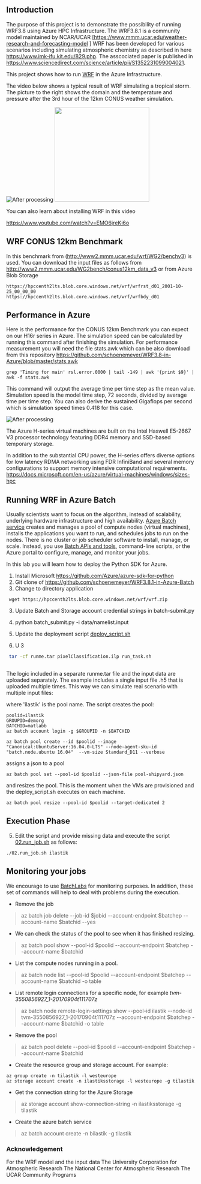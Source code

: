 ## Introduction

The purpose of this project is to demonstrate the possibility of running WRF3.8  using Azure HPC Infrastructure.
The WRF3.8.1 is a community model maintained by NCAR/UCAR [https://www.mmm.ucar.edu/weather-research-and-forecasting-model ]
WRF has been developed for various scenarios including simulating atmospheric chemistry as described in here https://www.imk-ifu.kit.edu/829.php. The asscociated paper is published in https://www.sciencedirect.com/science/article/pii/S1352231099004021.

This project shows how to run [WRF](http://www2.mmm.ucar.edu/wrf/users/wrfv3.8/wrf_model.html) in the Azure Infrastructure.

The video below shows a typical result of WRF simulating a tropical storm. The picture to the right shows the domain and the temperature and pressure after the 3rd hour of the 12km CONUS weather simulation.

![After processing](https://github.com/schoenemeyer/WRF3.8-in-Azure/blob/master/wrf_atl_shear_anim.gif)
<img src="https://github.com/schoenemeyer/WRF3.8-in-Azure/blob/master/4-Figure2-1.png" width="252">

You can also learn about installing WRF in this video

https://www.youtube.com/watch?v=EMO6jreKi6o

## WRF CONUS 12km Benchmark
In this benchmark from (http://www2.mmm.ucar.edu/wrf/WG2/benchv3) is used. You can download the input files as follows from http://www2.mmm.ucar.edu/WG2bench/conus12km_data_v3 or from Azure Blob Storage
```
https://hpccenth2lts.blob.core.windows.net/wrf/wrfrst_d01_2001-10-25_00_00_00
https://hpccenth2lts.blob.core.windows.net/wrf/wrfbdy_d01
```

## Performance in Azure

Here is the performance for the CONUS 12km Benchmark you can expect on our H16r series in Azure. The simulation speed can be calculated by running this command after finishing the simulation. For performance measurement you will need the file stats.awk which can be also download from this repository https://github.com/schoenemeyer/WRF3.8-in-Azure/blob/master/stats.awk 
```
grep 'Timing for main' rsl.error.0000 | tail -149 | awk '{print $9}' | awk -f stats.awk
```
This command will output the average time per time step as the mean value. Simulation speed is the model time step, 72 seconds, divided by average time per time step. You can also derive the sustained Gigaflops per second which is simulation speed times 0.418 for this case.

![After processing](https://github.com/schoenemeyer/WRF3.8-in-Azure/blob/master/wrf3.8-128.gif)

The Azure H-series virtual machines are built on the Intel Haswell E5-2667 V3 processor technology featuring DDR4 memory and SSD-based temporary storage.

In addition to the substantial CPU power, the H-series offers diverse options for low latency RDMA networking using FDR InfiniBand and several memory configurations to support memory intensive computational requirements.
https://docs.microsoft.com/en-us/azure/virtual-machines/windows/sizes-hpc


## Running WRF in Azure Batch

Usually scientists want to focus on the algorithm, instead of scalability, underlying hardware infrastructure and high availability. [Azure Batch service](https://docs.microsoft.com/en-us/azure/batch/batch-technical-overview) creates and manages a pool of compute nodes (virtual machines), installs the applications you want to run, and schedules jobs to run on the nodes. There is no cluster or job scheduler software to install, manage, or scale. Instead, you use [Batch APIs and tools](https://docs.microsoft.com/en-us/azure/batch/batch-apis-tools), command-line scripts, or the Azure portal to configure, manage, and monitor your jobs.

In this lab  you will learn how to deploy the Python SDK for Azure.

1. Install Microsoft https://github.com/Azure/azure-sdk-for-python
2. Git clone of https://github.com/schoenemeyer/WRF3.8.1-in-Azure-Batch
3. Change to directory application 
```
 wget https://hpccenth2lts.blob.core.windows.net/wrf/wrf.zip
```
3. Update Batch and Storage account credential strings in batch-submit.py
4. python batch_submit.py -i data/namelist.input



1. Update the deployment script [deploy_script.sh](https://github.com/lmiroslaw/azure-batch-ilastik/blob/master/deploy_script.sh)
2. U
3

```bash
 tar -cf runme.tar pixelClassification.ilp run_task.sh
 
```
The logic included in a separate runme.tar file and the input data are uploaded separately. The example includes a single input file .h5 that is uploaded multiple times. This way we can simulate real scenario with multiple input files: 



where 'ilastik' is the pool name.  The script creates the pool:
```
poolid=ilastik
GROUPID=demorg
BATCHID=matlabb
az batch account login -g $GROUPID -n $BATCHID

az batch pool create --id $poolid --image "Canonical:UbuntuServer:16.04.0-LTS" --node-agent-sku-id "batch.node.ubuntu 16.04"  --vm-size Standard_D11 --verbose
```

assigns a json to a pool
```
az batch pool set --pool-id $poolid --json-file pool-shipyard.json 
```

and resizes the pool. This is the moment when the VMs are provisioned and the deploy_script.sh executes on each machine.
```
az batch pool resize --pool-id $poolid --target-dedicated 2 
```

## Execution Phase

5. Edit the script and provide missing data and execute the script [02.run_job.sh](https://github.com/lmiroslaw/azure-batch-ilastik/blob/master/02.run_job.sh) as follows:
```
./02.run_job.sh ilastik
```

## Monitoring your jobs

We encourage to use [BatchLabs](https://github.com/Azure/BatchLabs) for monitoring purposes. In addition, these set of commands will help to deal with problems during the execution.



* Remove the job
> az batch job delete  --job-id $jobid  --account-endpoint $batchep --account-name $batchid --yes

* We can check the status of the pool to see when it has finished resizing.
> az batch pool show --pool-id $poolid  --account-endpoint $batchep --account-name $batchid

* List the compute nodes running in a pool.
> az batch node list --pool-id $poolid --account-endpoint $batchep --account-name $batchid -o table

* List remote login connections for a specific node, for example *tvm-3550856927_1-20170904t111707z* 
> az batch node remote-login-settings show --pool-id ilastik --node-id tvm-3550856927_1-20170904t111707z --account-endpoint $batchep --account-name $batchid -o table

* Remove the pool
> az batch pool delete --pool-id $poolid  --account-endpoint $batchep --account-name $batchid

* Create the resource group and storage account. For example:
 ```
 az group create -n tilastik -l westeurope
 az storage account create -n ilastiksstorage -l westeurope -g tilastik
```
* Get the connection string for the Azure Storage
> az storage account show-connection-string -n ilastiksstorage -g tilastik

* Create the azure batch service
> az batch account create -n bilastik -g tilastik

### Acknowledgement

For the WRF model and the input data
The University Corporation for Atmospheric Research
The National Center for Atmospheric Research
The UCAR Community Programs


